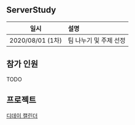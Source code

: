 ## ServerStudy

|일시|설명|
|:---:|:---|
|2020/08/01 (1차)|팀 나누기 및 주제 선정|

## 참가 인원

TODO

## 프로젝트

[디데이 캘린더](https://github.com/BusanDevelopers/D-DayCalendar)
